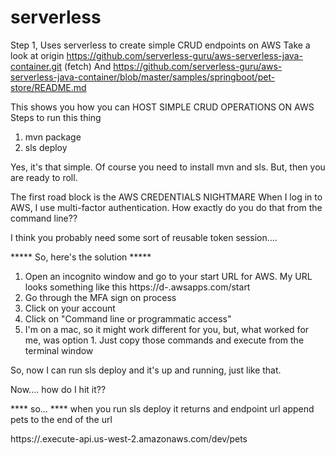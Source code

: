 # serverless

Step 1, Uses serverless to create simple CRUD endpoints on AWS
Take a look at origin	https://github.com/serverless-guru/aws-serverless-java-container.git (fetch)
And https://github.com/serverless-guru/aws-serverless-java-container/blob/master/samples/springboot/pet-store/README.md

This shows you how you can HOST SIMPLE CRUD OPERATIONS ON AWS
  Steps to run this thing
  1. mvn package
  2. sls deploy

Yes, it's that simple.  Of course you need to install mvn and sls.  But, then you are ready to roll.

The first road block is the AWS CREDENTIALS NIGHTMARE
When I log in to AWS, I use multi-factor authentication.
How exactly do you do that from the command line??

I think you probably need some sort of reusable token session....

***** So, here's the solution *****
  1. Open an incognito window and go to your start URL for AWS.  My URL looks something like this https://d-<???????>.awsapps.com/start
  2. Go through the MFA sign on process
  3. Click on your account
  4. Click on "Command line or programmatic access"
  5. I'm on a mac, so it might work different for you, but, what worked for me, was option 1.  Just copy those commands and execute from the terminal window

So, now I can run sls deploy and it's up and running, just like that.

Now.... how do I hit it??

**** so... ****
when you run sls deploy it returns and endpoint url
append pets to the end of the url

https://<?magicnumber?>.execute-api.us-west-2.amazonaws.com/dev/pets

